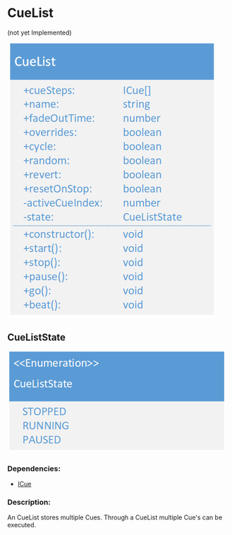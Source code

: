 # CueList
(not yet Implemented)  

![CueList](./assets/CueList_v1.png)

## CueListState

![CueListState](./assets/CueListState_v1.png)

### Dependencies:  
- [ICue](./ICue.md)

### Description:
An CueList stores multiple Cues. Through a CueList multiple Cue's can be executed.
